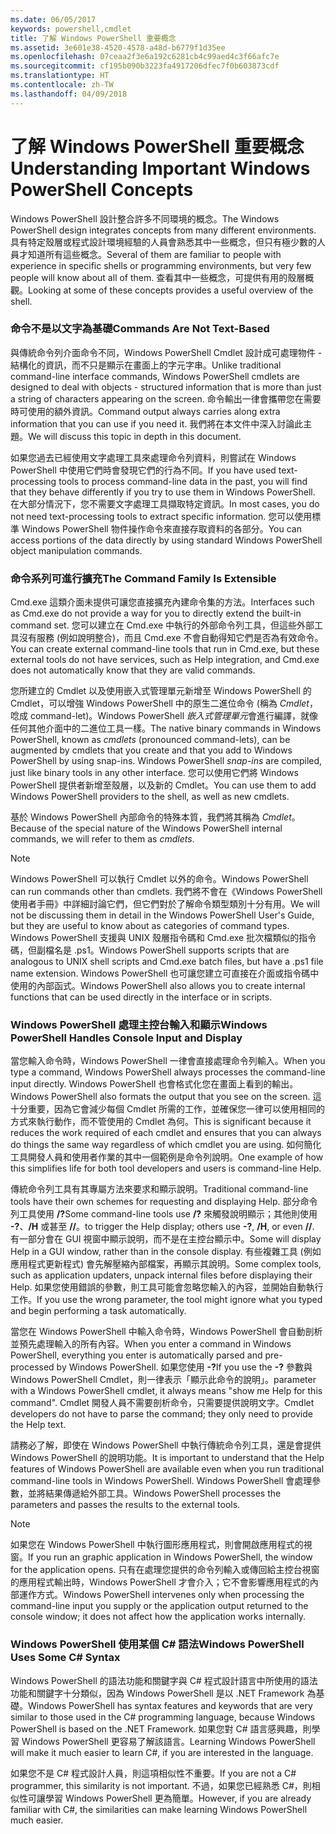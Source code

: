 ```yaml
---
ms.date: 06/05/2017
keywords: powershell,cmdlet
title: 了解 Windows PowerShell 重要概念
ms.assetid: 3e601e38-4520-4578-a48d-b6779f1d35ee
ms.openlocfilehash: 07ceaa2f3e6a192c6281cb4c99aed4c3f66afc7e
ms.sourcegitcommit: cf195b090b3223fa4917206dfec7f0b603873cdf
ms.translationtype: HT
ms.contentlocale: zh-TW
ms.lasthandoff: 04/09/2018
---
```

# <a name="understanding-important-windows-powershell-concepts"></a><span data-ttu-id="a76d6-103">了解 Windows PowerShell 重要概念</span><span class="sxs-lookup"><span data-stu-id="a76d6-103">Understanding Important Windows PowerShell Concepts</span></span>
<span data-ttu-id="a76d6-104">Windows PowerShell 設計整合許多不同環境的概念。</span><span class="sxs-lookup"><span data-stu-id="a76d6-104">The Windows PowerShell design integrates concepts from many different environments.</span></span> <span data-ttu-id="a76d6-105">具有特定殼層或程式設計環境經驗的人員會熟悉其中一些概念，但只有極少數的人員才知道所有這些概念。</span><span class="sxs-lookup"><span data-stu-id="a76d6-105">Several of them are familiar to people with experience in specific shells or programming environments, but very few people will know about all of them.</span></span> <span data-ttu-id="a76d6-106">查看其中一些概念，可提供有用的殼層概觀。</span><span class="sxs-lookup"><span data-stu-id="a76d6-106">Looking at some of these concepts provides a useful overview of the shell.</span></span>

### <a name="commands-are-not-text-based"></a><span data-ttu-id="a76d6-107">命令不是以文字為基礎</span><span class="sxs-lookup"><span data-stu-id="a76d6-107">Commands Are Not Text-Based</span></span>
<span data-ttu-id="a76d6-108">與傳統命令列介面命令不同，Windows PowerShell Cmdlet 設計成可處理物件 - 結構化的資訊，而不只是顯示在畫面上的字元字串。</span><span class="sxs-lookup"><span data-stu-id="a76d6-108">Unlike traditional command-line interface commands, Windows PowerShell cmdlets are designed to deal with objects - structured information that is more than just a string of characters appearing on the screen.</span></span> <span data-ttu-id="a76d6-109">命令輸出一律會攜帶您在需要時可使用的額外資訊。</span><span class="sxs-lookup"><span data-stu-id="a76d6-109">Command output always carries along extra information that you can use if you need it.</span></span> <span data-ttu-id="a76d6-110">我們將在本文件中深入討論此主題。</span><span class="sxs-lookup"><span data-stu-id="a76d6-110">We will discuss this topic in depth in this document.</span></span>

<span data-ttu-id="a76d6-111">如果您過去已經使用文字處理工具來處理命令列資料，則嘗試在 Windows PowerShell 中使用它們時會發現它們的行為不同。</span><span class="sxs-lookup"><span data-stu-id="a76d6-111">If you have used text-processing tools to process command-line data in the past, you will find that they behave differently if you try to use them in Windows PowerShell.</span></span> <span data-ttu-id="a76d6-112">在大部分情況下，您不需要文字處理工具擷取特定資訊。</span><span class="sxs-lookup"><span data-stu-id="a76d6-112">In most cases, you do not need text-processing tools to extract specific information.</span></span> <span data-ttu-id="a76d6-113">您可以使用標準 Windows PowerShell 物件操作命令來直接存取資料的各部分。</span><span class="sxs-lookup"><span data-stu-id="a76d6-113">You can access portions of the data directly by using standard Windows PowerShell object manipulation commands.</span></span>

### <a name="the-command-family-is-extensible"></a><span data-ttu-id="a76d6-114">命令系列可進行擴充</span><span class="sxs-lookup"><span data-stu-id="a76d6-114">The Command Family Is Extensible</span></span>
<span data-ttu-id="a76d6-115">Cmd.exe 這類介面未提供可讓您直接擴充內建命令集的方法。</span><span class="sxs-lookup"><span data-stu-id="a76d6-115">Interfaces such as Cmd.exe do not provide a way for you to directly extend the built-in command set.</span></span> <span data-ttu-id="a76d6-116">您可以建立在 Cmd.exe 中執行的外部命令列工具，但這些外部工具沒有服務 (例如說明整合)，而且 Cmd.exe 不會自動得知它們是否為有效命令。</span><span class="sxs-lookup"><span data-stu-id="a76d6-116">You can create external command-line tools that run in Cmd.exe, but these external tools do not have services, such as Help integration, and Cmd.exe does not automatically know that they are valid commands.</span></span>

<span data-ttu-id="a76d6-117">您所建立的 Cmdlet 以及使用嵌入式管理單元新增至 Windows PowerShell 的 Cmdlet，可以增強 Windows PowerShell 中的原生二進位命令 (稱為 *Cmdlet*，唸成 command-let)。Windows PowerShell *嵌入式管理單元*會進行編譯，就像任何其他介面中的二進位工具一樣。</span><span class="sxs-lookup"><span data-stu-id="a76d6-117">The native binary commands in Windows PowerShell, known as *cmdlets* (pronounced command-lets), can be augmented by cmdlets that you create and that you add to Windows PowerShell by using snap-ins. Windows PowerShell *snap-ins* are compiled, just like binary tools in any other interface.</span></span> <span data-ttu-id="a76d6-118">您可以使用它們將 Windows PowerShell 提供者新增至殼層，以及新的 Cmdlet。</span><span class="sxs-lookup"><span data-stu-id="a76d6-118">You can use them to add Windows PowerShell providers to the shell, as well as new cmdlets.</span></span>

<span data-ttu-id="a76d6-119">基於 Windows PowerShell 內部命令的特殊本質，我們將其稱為 *Cmdlet*。</span><span class="sxs-lookup"><span data-stu-id="a76d6-119">Because of the special nature of the Windows PowerShell internal commands, we will refer to them as *cmdlets*.</span></span>

> [!NOTE]
> <span data-ttu-id="a76d6-120">Windows PowerShell 可以執行 Cmdlet 以外的命令。</span><span class="sxs-lookup"><span data-stu-id="a76d6-120">Windows PowerShell can run commands other than cmdlets.</span></span> <span data-ttu-id="a76d6-121">我們將不會在《Windows PowerShell 使用者手冊》中詳細討論它們，但它們對於了解命令類型類別十分有用。</span><span class="sxs-lookup"><span data-stu-id="a76d6-121">We will not be discussing them in detail in the Windows PowerShell User's Guide, but they are useful to know about as categories of command types.</span></span> <span data-ttu-id="a76d6-122">Windows PowerShell 支援與 UNIX 殼層指令碼和 Cmd.exe 批次檔類似的指令碼，但副檔名是 .ps1。</span><span class="sxs-lookup"><span data-stu-id="a76d6-122">Windows PowerShell supports scripts that are analogous to UNIX shell scripts and Cmd.exe batch files, but have a .ps1 file name extension.</span></span> <span data-ttu-id="a76d6-123">Windows PowerShell 也可讓您建立可直接在介面或指令碼中使用的內部函式。</span><span class="sxs-lookup"><span data-stu-id="a76d6-123">Windows PowerShell also allows you to create internal functions that can be used directly in the interface or in scripts.</span></span>

### <a name="windows-powershell-handles-console-input-and-display"></a><span data-ttu-id="a76d6-124">Windows PowerShell 處理主控台輸入和顯示</span><span class="sxs-lookup"><span data-stu-id="a76d6-124">Windows PowerShell Handles Console Input and Display</span></span>
<span data-ttu-id="a76d6-125">當您輸入命令時，Windows PowerShell 一律會直接處理命令列輸入。</span><span class="sxs-lookup"><span data-stu-id="a76d6-125">When you type a command, Windows PowerShell always processes the command-line input directly.</span></span> <span data-ttu-id="a76d6-126">Windows PowerShell 也會格式化您在畫面上看到的輸出。</span><span class="sxs-lookup"><span data-stu-id="a76d6-126">Windows PowerShell also formats the output that you see on the screen.</span></span> <span data-ttu-id="a76d6-127">這十分重要，因為它會減少每個 Cmdlet 所需的工作，並確保您一律可以使用相同的方式來執行動作，而不管使用的 Cmdlet 為何。</span><span class="sxs-lookup"><span data-stu-id="a76d6-127">This is significant because it reduces the work required of each cmdlet and ensures that you can always do things the same way regardless of which cmdlet you are using.</span></span> <span data-ttu-id="a76d6-128">如何簡化工具開發人員和使用者作業的其中一個範例是命令列說明。</span><span class="sxs-lookup"><span data-stu-id="a76d6-128">One example of how this simplifies life for both tool developers and users is command-line Help.</span></span>

<span data-ttu-id="a76d6-129">傳統命令列工具有其專屬方法來要求和顯示說明。</span><span class="sxs-lookup"><span data-stu-id="a76d6-129">Traditional command-line tools have their own schemes for requesting and displaying Help.</span></span> <span data-ttu-id="a76d6-130">部分命令列工具使用 **/?**</span><span class="sxs-lookup"><span data-stu-id="a76d6-130">Some command-line tools use **/?**</span></span> <span data-ttu-id="a76d6-131">來觸發說明顯示；其他則使用 **-?**、**/H** 或甚至 **//**。</span><span class="sxs-lookup"><span data-stu-id="a76d6-131">to trigger the Help display; others use **-?**, **/H**, or even **//**.</span></span> <span data-ttu-id="a76d6-132">有一部分會在 GUI 視窗中顯示說明，而不是在主控台顯示中。</span><span class="sxs-lookup"><span data-stu-id="a76d6-132">Some will display Help in a GUI window, rather than in the console display.</span></span> <span data-ttu-id="a76d6-133">有些複雜工具 (例如應用程式更新程式) 會先解壓縮內部檔案，再顯示其說明。</span><span class="sxs-lookup"><span data-stu-id="a76d6-133">Some complex tools, such as application updaters, unpack internal files before displaying their Help.</span></span> <span data-ttu-id="a76d6-134">如果您使用錯誤的參數，則工具可能會忽略您輸入的內容，並開始自動執行工作。</span><span class="sxs-lookup"><span data-stu-id="a76d6-134">If you use the wrong parameter, the tool might ignore what you typed and begin performing a task automatically.</span></span>

<span data-ttu-id="a76d6-135">當您在 Windows PowerShell 中輸入命令時，Windows PowerShell 會自動剖析並預先處理輸入的所有內容。</span><span class="sxs-lookup"><span data-stu-id="a76d6-135">When you enter a command in Windows PowerShell, everything you enter is automatically parsed and pre-processed by Windows PowerShell.</span></span> <span data-ttu-id="a76d6-136">如果您使用 **-?**</span><span class="sxs-lookup"><span data-stu-id="a76d6-136">If you use the **-?**</span></span> <span data-ttu-id="a76d6-137">參數與 Windows PowerShell Cmdlet，則一律表示「顯示此命令的說明」。</span><span class="sxs-lookup"><span data-stu-id="a76d6-137">parameter with a Windows PowerShell cmdlet, it always means "show me Help for this command".</span></span> <span data-ttu-id="a76d6-138">Cmdlet 開發人員不需要剖析命令，只需要提供說明文字。</span><span class="sxs-lookup"><span data-stu-id="a76d6-138">Cmdlet developers do not have to parse the command; they only need to provide the Help text.</span></span>

<span data-ttu-id="a76d6-139">請務必了解，即使在 Windows PowerShell 中執行傳統命令列工具，還是會提供 Windows PowerShell 的說明功能。</span><span class="sxs-lookup"><span data-stu-id="a76d6-139">It is important to understand that the Help features of Windows PowerShell are available even when you run traditional command-line tools in Windows PowerShell.</span></span> <span data-ttu-id="a76d6-140">Windows PowerShell 會處理參數，並將結果傳遞給外部工具。</span><span class="sxs-lookup"><span data-stu-id="a76d6-140">Windows PowerShell processes the parameters and passes the results to the external tools.</span></span>

> [!NOTE]
> <span data-ttu-id="a76d6-141">如果您在 Windows PowerShell 中執行圖形應用程式，則會開啟應用程式的視窗。</span><span class="sxs-lookup"><span data-stu-id="a76d6-141">If you run an graphic application in Windows PowerShell, the window for the application opens.</span></span> <span data-ttu-id="a76d6-142">只有在處理您提供的命令列輸入或傳回給主控台視窗的應用程式輸出時，Windows PowerShell 才會介入；它不會影響應用程式的內部運作方式。</span><span class="sxs-lookup"><span data-stu-id="a76d6-142">Windows PowerShell intervenes only when processing the command-line input you supply or the application output returned to the console window; it does not affect how the application works internally.</span></span>

### <a name="windows-powershell-uses-some-c-syntax"></a><span data-ttu-id="a76d6-143">Windows PowerShell 使用某個 C# 語法</span><span class="sxs-lookup"><span data-stu-id="a76d6-143">Windows PowerShell Uses Some C# Syntax</span></span>
<span data-ttu-id="a76d6-144">Windows PowerShell 的語法功能和關鍵字與 C# 程式設計語言中所使用的語法功能和關鍵字十分類似，因為 Windows PowerShell 是以 .NET Framework 為基礎。</span><span class="sxs-lookup"><span data-stu-id="a76d6-144">Windows PowerShell has syntax features and keywords that are very similar to those used in the C# programming language, because Windows PowerShell is based on the .NET Framework.</span></span> <span data-ttu-id="a76d6-145">如果您對 C# 語言感興趣，則學習 Windows PowerShell 更容易了解該語言。</span><span class="sxs-lookup"><span data-stu-id="a76d6-145">Learning Windows PowerShell will make it much easier to learn C#, if you are interested in the language.</span></span>

<span data-ttu-id="a76d6-146">如果您不是 C# 程式設計人員，則這項相似性不重要。</span><span class="sxs-lookup"><span data-stu-id="a76d6-146">If you are not a C# programmer, this similarity is not important.</span></span> <span data-ttu-id="a76d6-147">不過，如果您已經熟悉 C#，則相似性可讓學習 Windows PowerShell 更為簡單。</span><span class="sxs-lookup"><span data-stu-id="a76d6-147">However, if you are already familiar with C#, the similarities can make learning Windows PowerShell much easier.</span></span>